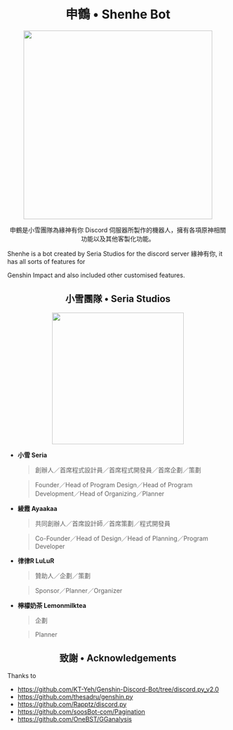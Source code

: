 <h1 align="center">申鶴 • Shenhe Bot</h1>

<p align="center">
<img src="https://i.imgur.com/bwWfOJH.png" width="430" height="430" />
</p>

<p align="center">
申鶴是小雪團隊為緣神有你 Discord 伺服器所製作的機器人，擁有各項原神相關功能以及其他客製化功能。
</p>

<p align="left">
Shenhe is a bot created by Seria Studios for the discord server 緣神有你, it has all sorts of features for

Genshin Impact and also included other customised features.
</p>

<h2 align="center">小雪團隊 • Seria Studios</h2>

<p align="center">
<img src="https://i.imgur.com/j2RCDKr.png" width="300" height="300" />
</p>

 - **小雪 Seria**

     > 創辦人／首席程式設計員／首席程式開發員／首席企劃／策劃

     > Founder／Head of Program Design／Head of Program Development／Head of Organizing／Planner

 - **綾霞 Ayaakaa**
 
     > 共同創辦人／首席設計師／首席策劃／程式開發員
     
     > Co-Founder／Head of Design／Head of Planning／Program Developer

 - **律律R LuLuR**
 
     > 贊助人／企劃／策劃

     > Sponsor／Planner／Organizer

 - **檸檬奶茶 Lemonmilktea**
     > 企劃

     > Planner

<h2 align="center">致謝 • Acknowledgements</h2> 

Thanks to

- https://github.com/KT-Yeh/Genshin-Discord-Bot/tree/discord.py_v2.0
- https://github.com/thesadru/genshin.py
- https://github.com/Rapptz/discord.py
- https://github.com/soosBot-com/Pagination
- https://github.com/OneBST/GGanalysis
